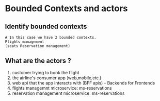 # Bounded Contexts  and actors

## Identify bounded contexts 

```
# In this case we have 2 bounded contexts.
Flights management
(seats Reservation management)
```

## What are the actors ?

 1. customer trying to book the flight
 1. the airline's consumer app (web,mobile,etc.)
 1. web api that the app interacts with (BFF apis) - Backends for Frontends
 1. flights managemnt microservice: ms-reservations
 1. reservation management microservice: ms-reservations 
